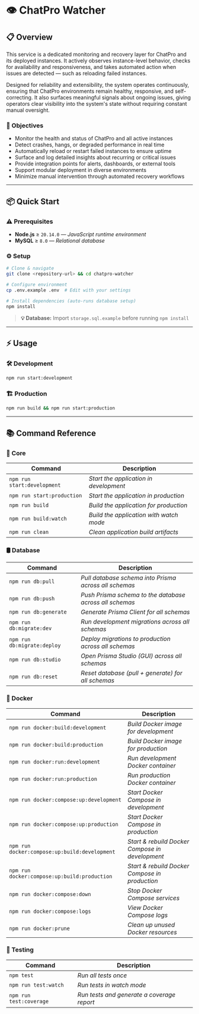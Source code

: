 # 👁️ ChatPro Watcher

## 📋 Overview

This service is a dedicated monitoring and recovery layer for ChatPro and its deployed instances. It actively observes instance-level behavior, checks for availability and responsiveness, and takes automated action when issues are detected — such as reloading failed instances.

Designed for reliability and extensibility, the system operates continuously, ensuring that ChatPro environments remain healthy, responsive, and self-correcting. It also surfaces meaningful signals about ongoing issues, giving operators clear visibility into the system's state without requiring constant manual oversight.

### 🎯 Objectives

- Monitor the health and status of ChatPro and all active instances
- Detect crashes, hangs, or degraded performance in real time
- Automatically reload or restart failed instances to ensure uptime
- Surface and log detailed insights about recurring or critical issues
- Provide integration points for alerts, dashboards, or external tools
- Support modular deployment in diverse environments
- Minimize manual intervention through automated recovery workflows

--- 

## 📦 Quick Start

### ⚠️ Prerequisites 

- **Node.js** ≥ `20.14.0` — _JavaScript runtime environment_
- **MySQL** ≥ `8.0` — _Relational database_

### ⚙️ Setup 

```bash 
# Clone & navigate
git clone <repository-url> && cd chatpro-watcher

# Configure environment
cp .env.example .env  # Edit with your settings

# Install dependencies (auto-runs database setup)
npm install
```

> **💡 Database:** Import `storage.sql.example` before running `npm install`

---

## ⚡ Usage

### 🛠️ Development

```bash
npm run start:development
```

### 🏗️ Production

```bash
npm run build && npm run start:production
```

---

## 📚 Command Reference

### 🧰 Core

| Command | Description |
| ------- | ----------- |
| `npm run start:development` | _Start the application in development_ |
| `npm run start:production` | _Start the application in production_ |
| `npm run build` | _Build the application for production_ |
| `npm run build:watch` | _Build the application with watch mode_ |
| `npm run clean` | _Clean application build artifacts_ |
 
### 🛢️ Database

| Command | Description |
| ------- | ----------- |
| `npm run db:pull` | _Pull database schema into Prisma across all schemas_ |
| `npm run db:push` | _Push Prisma schema to the database across all schemas_ |
| `npm run db:generate` | _Generate Prisma Client for all schemas_ |
| `npm run db:migrate:dev` | _Run development migrations across all schemas_ |
| `npm run db:migrate:deploy` | _Deploy migrations to production across all schemas_ |
| `npm run db:studio` | _Open Prisma Studio (GUI) across all schemas_ |
| `npm run db:reset` | _Reset database (pull + generate) for all schemas_ |

### 🐳 Docker 

| Command | Description |
| ------- | ----------- |
| `npm run docker:build:development` | _Build Docker image for development_ |
| `npm run docker:build:production` | _Build Docker image for production_ |
| `npm run docker:run:development` | _Run development Docker container_ |
| `npm run docker:run:production` | _Run production Docker container_ |
| `npm run docker:compose:up:development` | _Start Docker Compose in development_ |
| `npm run docker:compose:up:production` | _Start Docker Compose in production_ |
| `npm run docker:compose:up:build:development` | _Start & rebuild Docker Compose in development_ |
| `npm run docker:compose:up:build:production` | _Start & rebuild Docker Compose in production_ |
| `npm run docker:compose:down` | _Stop Docker Compose services_ |
| `npm run docker:compose:logs` | _View Docker Compose logs_ |
| `npm run docker:prune` | _Clean up unused Docker resources_ |

### 🧪 Testing

| Command | Description |
| ------- | ----------- |
| `npm test` | _Run all tests once_ |
| `npm run test:watch` | _Run tests in watch mode_ |
| `npm run test:coverage` | _Run tests and generate a coverage report_ |
  